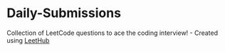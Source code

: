 # Daily-Submissions
Collection of LeetCode questions to ace the coding interview! - Created using [LeetHub](https://github.com/QasimWani/LeetHub)
